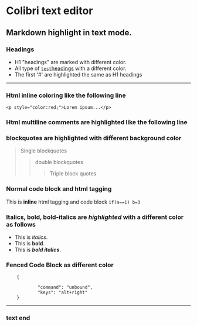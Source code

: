 # Colibri text editor
## Markdown highlight in text mode.

### Headings
- H1 "headings" are marked with different color.
- All type of [`test`headings](headings) with a different color. 
- The first '#' are highlighted the same as H1 headings
---

### Html inline coloring like the following line
	<p style="color:red;">Lorem ipsum...</p>

### Html multiline comments are highlighted like the following line
<!-- html comment --> 

### blockquotes are highlighted with different background color 
> Single blockquotes
>> double blockquotes
>>> Triple block quotes

### Normal code block and html tagging
 This is <b>inline</b> html tagging and code block `if(a==1) b=3`

### Italics, bold, bold-italics are <em>highlighted</em> with a different color as follows
 * This is *italics*.
 * This is **bold**.
 * This is ***bold italics***.

### Fenced Code Block as different color
```  
    {

            "command": "unbound",
            "keys": "alt+right"
    }
```

---------------------------------------
### text end



















